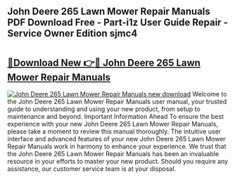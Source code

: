 ## John Deere 265 Lawn Mower Repair Manuals PDF Download Free - Part-i1z User Guide Repair - Service Owner Edition sjmc4

# <h2><a href="http://bc57512.oget.top/?id=John+Deere+265+Lawn+Mower+Repair+Manuals">🔗Download New 👉🔴 John Deere 265 Lawn Mower Repair Manuals</a></h2>

[![John Deere 265 Lawn Mower Repair Manuals new download](https://i.imgur.com/5g1atiW.png)](http://bc57512.oget.top/?id=John+Deere+265+Lawn+Mower+Repair+Manuals)
Welcome to the John Deere 265 Lawn Mower Repair Manuals user manual, your trusted guide to understanding and using your new product, from setup to maintenance and beyond. Important Information Ahead To ensure the best experience with your new John Deere 265 Lawn Mower Repair Manuals, please take a moment to review this manual thoroughly. The intuitive user interface and advanced features of your new John Deere 265 Lawn Mower Repair Manuals work in harmony to enhance your experience. We trust that the John Deere 265 Lawn Mower Repair Manuals has been an invaluable resource in your efforts to master your new product. Should you require any assistance, our customer service team is at your disposal.
